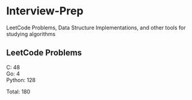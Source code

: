 # Interview-Prep
LeetCode Problems, Data Structure Implementations, and other tools for studying algorithms

## LeetCode Problems
C:      48<br/>
Go:     4<br/>
Python: 128<br/>

Total:  180

